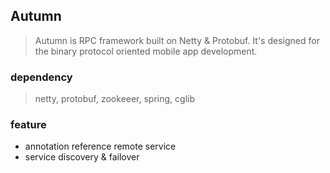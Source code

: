 ## Autumn

> Autumn is RPC framework built on Netty & Protobuf.
> It's designed for the binary protocol oriented mobile app development.

### dependency
> netty, protobuf, zookeeer, spring, cglib 

### feature
* annotation reference remote service 
* service discovery & failover
